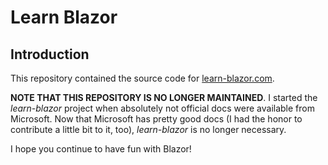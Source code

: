 # Learn Blazor

## Introduction

This repository contained the source code for [learn-blazor.com](https://learn-blazor.com/).

**NOTE THAT THIS REPOSITORY IS NO LONGER MAINTAINED**. I started the *learn-blazor* project when absolutely not official docs were available from Microsoft. Now that Microsoft has pretty good docs (I had the honor to contribute a little bit to it, too), *learn-blazor* is no longer necessary.

I hope you continue to have fun with Blazor!

